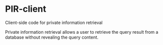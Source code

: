 # PIR-client
Client-side code for private information retrieval

Private information retrieval allows a user to retrieve the query result from a database without revealing the query content. 
